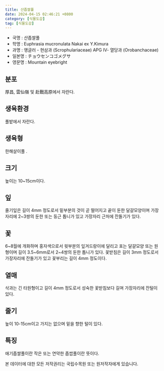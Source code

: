 ```yaml
---
title: 산좁쌀풀
date: 2024-04-15 02:46:21 +0800
category: [식물도감]
tag: [식물도감]
---
```




- 국명 : 산좁쌀풀
- 학명 : Euphrasia mucronulata Nakai ex Y.Kimura
- 과명 : 앵글러 - 현삼과 (Scrophulariaceae) APG Ⅳ- 열당과 (Orobanchaceae)
- 일본명 : チョウセンコゴメグサ
- 영문명 : Mountain eyebright


## 분포
厚昌, 雲仙嶺 및 赴戰高原에서 자란다.
## 생육환경
풀밭에서 자란다.
## 생육형
한해살이풀 .
## 크기
높이는 10~15cm이다.
## 잎
줄기잎은 길이 4mm 정도로서 밑부분의 것이 곧 떨어지고 끝이 둔한 달걀모양이며 가장자리에 2~3쌍의 둔한 또는 둥근 톱니가 있고 가장자리 근처에 잔돌기가 있다.
## 꽃
6~8월에 개화하며 홍자색으로서 윗부분의 잎겨드랑이에 달리고 포는 달걀모양 또는 원형이며 길이 3.5~6mm로서 2~4쌍의 둔한 톱니가 있다. 꽃받침은 길이 3mm 정도로서 가장자리에 잔돌기가 있고 꽃부리는 길이 4mm 정도이다.
## 열매
삭과는 긴 타원형이고 길이 4mm 정도로서 성숙한 꽃받침보다 길며 가장자리에 잔털이 있다.
## 줄기
높이 10-15cm이고 가지는 없으며 밑을 향한 털이 있다.
## 특징
애기좁쌀풀이란 작은 또는 연약한 좁쌉풀이란 뜻이다.






본 데이터에 대한 모든 저작권리는 국립수목원 또는 원저작자에게 있습니다.
